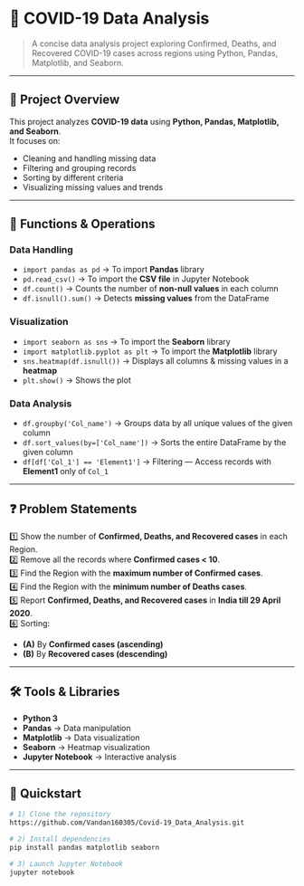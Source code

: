 # 🦠 COVID-19 Data Analysis

> A concise data analysis project exploring Confirmed, Deaths, and Recovered COVID-19 cases across regions using Python, Pandas, Matplotlib, and Seaborn.



---

## 📌 Project Overview
This project analyzes **COVID-19 data** using **Python, Pandas, Matplotlib, and Seaborn**.  
It focuses on:
- Cleaning and handling missing data  
- Filtering and grouping records  
- Sorting by different criteria  
- Visualizing missing values and trends  

---

## 🔧 Functions & Operations

### Data Handling
- `import pandas as pd` → To import **Pandas** library  
- `pd.read_csv()` → To import the **CSV file** in Jupyter Notebook  
- `df.count()` → Counts the number of **non-null values** in each column  
- `df.isnull().sum()` → Detects **missing values** from the DataFrame  

### Visualization
- `import seaborn as sns` → To import the **Seaborn** library  
- `import matplotlib.pyplot as plt` → To import the **Matplotlib** library  
- `sns.heatmap(df.isnull())` → Displays all columns & missing values in a **heatmap**  
- `plt.show()` → Shows the plot  

### Data Analysis
- `df.groupby('Col_name')` → Groups data by all unique values of the given column  
- `df.sort_values(by=['Col_name'])` → Sorts the entire DataFrame by the given column  
- `df[df['Col_1'] == 'Element1']` → Filtering — Access records with **Element1** only of `Col_1`  

---

## ❓ Problem Statements
1️⃣ Show the number of **Confirmed, Deaths, and Recovered cases** in each Region.  
2️⃣ Remove all the records where **Confirmed cases < 10**.  
3️⃣ Find the Region with the **maximum number of Confirmed cases**.  
4️⃣ Find the Region with the **minimum number of Deaths cases**.  
5️⃣ Report **Confirmed, Deaths, and Recovered cases** in **India till 29 April 2020**.  
6️⃣ Sorting:  
   - **(A)** By **Confirmed cases (ascending)**  
   - **(B)** By **Recovered cases (descending)**  

---

## 🛠️ Tools & Libraries
- **Python 3**  
- **Pandas** → Data manipulation  
- **Matplotlib** → Data visualization  
- **Seaborn** → Heatmap visualization  
- **Jupyter Notebook** → Interactive analysis  

---

## 🚀 Quickstart

```bash
# 1) Clone the repository
https://github.com/Vandan160305/Covid-19_Data_Analysis.git

# 2) Install dependencies
pip install pandas matplotlib seaborn

# 3) Launch Jupyter Notebook
jupyter notebook
